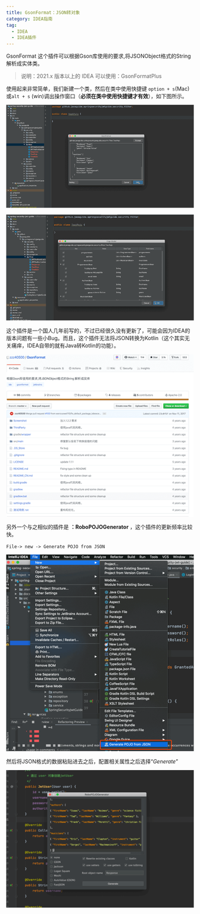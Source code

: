 ```yaml
---
title: GsonFormat：JSON转对象
category: IDEA指南
tag:
  - IDEA
  - IDEA插件
---
```


GsonFormat 这个插件可以根据Gson库使用的要求,将JSONObject格式的String 解析成实体类。

> 说明：2021.x 版本以上的 IDEA 可以使用：GsonFormatPlus

使用起来非常简单，我们新建一个类，然后在类中使用快捷键 `option + s`(Mac)或`alt + s` (win)调出操作窗口（**必须在类中使用快捷键才有效**），如下图所示。

![](./pictures/gson-format/gson-format2.png)

![](./pictures/gson-format/gson-format3.png)

这个插件是一个国人几年前写的，不过已经很久没有更新了，可能会因为IDEA的版本问题有一些小Bug。而且，这个插件无法将JSON转换为Kotlin（这个其实无关痛痒，IDEA自带的就有Java转Kotlin的功能）。 

![](./pictures/gson-format/gson-format1.png)

另外一个与之相似的插件是 **：RoboPOJOGenerator** ，这个插件的更新频率比较快。

`File-> new -> Generate POJO from JSON`

![](./pictures/RoboPOJOGenerator1.png)

然后将JSON格式的数据粘贴进去之后，配置相关属性之后选择“*Generate*”

![](./pictures/RoboPOJOGenerator2.png)



